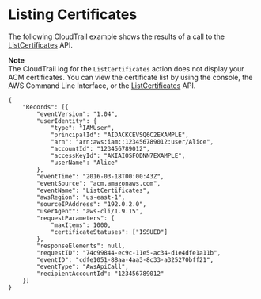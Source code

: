 # Listing Certificates<a name="ct-acm-list"></a>

The following CloudTrail example shows the results of a call to the [ListCertificates](https://docs.aws.amazon.com/acm/latest/APIReference/API_ListCertificates.html) API\. 

**Note**  
The CloudTrail log for the `ListCertificates` action does not display your ACM certificates\. You can view the certificate list by using the console, the AWS Command Line Interface, or the [ListCertificates](https://docs.aws.amazon.com/acm/latest/APIReference/API_ListCertificates.html) API\. 

```
{
    "Records": [{
        "eventVersion": "1.04",
        "userIdentity": {
            "type": "IAMUser",
            "principalId": "AIDACKCEVSQ6C2EXAMPLE",
            "arn": "arn:aws:iam::123456789012:user/Alice",
            "accountId": "123456789012",
            "accessKeyId": "AKIAIOSFODNN7EXAMPLE",
            "userName": "Alice"
        },
        "eventTime": "2016-03-18T00:00:43Z",
        "eventSource": "acm.amazonaws.com",
        "eventName": "ListCertificates",
        "awsRegion": "us-east-1",
        "sourceIPAddress": "192.0.2.0",
        "userAgent": "aws-cli/1.9.15",
        "requestParameters": {
            "maxItems": 1000,
            "certificateStatuses": ["ISSUED"]
        },
        "responseElements": null,
        "requestID": "74c99844-ec9c-11e5-ac34-d1e4dfe1a11b",
        "eventID": "cdfe1051-88aa-4aa3-8c33-a325270bff21",
        "eventType": "AwsApiCall",
        "recipientAccountId": "123456789012"
    }]
}
```